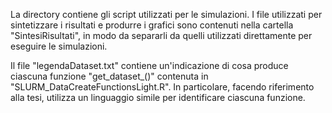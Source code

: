 La directory contiene gli script utilizzati per le simulazioni. I file utilizzati per sintetizzare i risultati e produrre i grafici sono contenuti nella cartella "SintesiRisultati", in modo da separarli da quelli utilizzati direttamente per eseguire le simulazioni.

Il file "legendaDataset.txt" contiene un'indicazione di cosa produce ciascuna funzione "get_dataset_()" contenuta in "SLURM_DataCreateFunctionsLight.R". In particolare, facendo riferimento alla tesi, utilizza un linguaggio simile per identificare ciascuna funzione.
